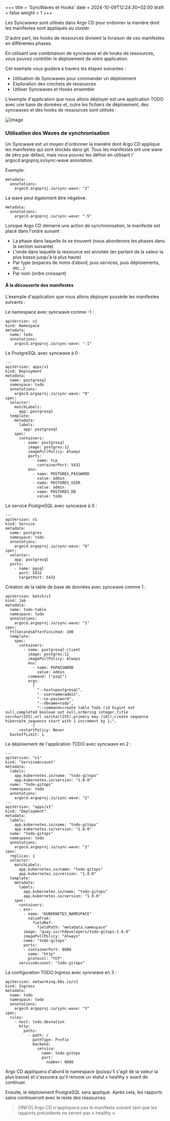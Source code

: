 +++
title = 'SyncWaves et Hooks'
date = 2024-10-09T12:24:30+02:00
draft = false
weight = 1
+++

Les Syncwaves sont utilisés dans Argo CD pour ordonner la manière dont les manifestes sont appliqués au cluster.

D'autre part, les hooks de ressources divisent la livraison de ces manifestes en différentes phases.

En utilisant une combinaison de syncwaves et de hooks de ressources, vous pouvez contrôler le déploiement de votre application.

Cet exemple vous guidera à travers les étapes suivantes :

* Utilisation de Syncwaves pour commander un déploiement
* Exploration des crochets de ressources
* Utiliser Syncwaves et Hooks ensemble

L'exemple d'application que nous allons déployer est une application TODO avec une base de données et, outre les fichiers de déploiement, des syncwaves et des hooks de ressources sont utilisés :

![image](/argocd-tutorial/images/attachments/intermediare/todo-app.png)

### Utilisation des Waves de synchronisation

Un Syncwave est un moyen d'ordonner la manière dont Argo CD applique les manifestes qui sont stockés dans git. Tous les manifestes ont une wave de zéro par défaut, mais vous pouvez les définir en utilisant l' argocd.argoproj.io/sync-wave annotation.

Exemple:

``` 
metadata:
  annotations:
    argocd.argoproj.io/sync-wave: "2"
```

La wave peut également être négative.

``` 
metadata:
  annotations:
    argocd.argoproj.io/sync-wave: "-5"
```

Lorsque Argo CD démarre une action de synchronisation, le manifeste est placé dans l'ordre suivant :

* La phase dans laquelle ils se trouvent (nous aborderons les phases dans la section suivante)
* L'onde dans laquelle la ressource est annotée (en partant de la valeur la plus basse jusqu'à la plus haute)
* Par type (espaces de noms d’abord, puis services, puis déploiements, etc…)
* Par nom (ordre croissant)


#### À la découverte des manifestes

L'exemple d'application que nous allons déployer possède les manifestes suivants :

Le namespace avec syncwave comme -1 :

``` 
apiVersion: v1
kind: Namespace
metadata:
  name: todo
  annotations:
    argocd.argoproj.io/sync-wave: "-1"
```

Le PostgreSQL avec syncwave à 0 :


``` 
---
apiVersion: apps/v1
kind: Deployment
metadata:
  name: postgresql
  namespace: todo
  annotations:
    argocd.argoproj.io/sync-wave: "0"
spec:
  selector:
    matchLabels:
      app: postgresql
  template:
    metadata:
      labels:
        app: postgresql
    spec:
      containers:
        - name: postgresql
          image: postgres:12
          imagePullPolicy: Always
          ports:
            - name: tcp
              containerPort: 5432
          env:
            - name: POSTGRES_PASSWORD
              value: admin
            - name: POSTGRES_USER
              value: admin
            - name: POSTGRES_DB
              value: todo
```

Le service PostgreSQL avec syncwave à 0 :

``` 
---
apiVersion: v1
kind: Service
metadata:
  name: postgres
  namespace: todo
  annotations:
    argocd.argoproj.io/sync-wave: "0"
spec:
  selector:
    app: postgresql
  ports:
    - name: pgsql
      port: 5432
      targetPort: 5432
```

Création de la table de base de données avec syncwave comme 1 :

``` 
apiVersion: batch/v1
kind: Job
metadata:
  name: todo-table
  namespace: todo
  annotations:
    argocd.argoproj.io/sync-wave: "1"
spec:
  ttlSecondsAfterFinished: 100
  template:
    spec:
      containers:
        - name: postgresql-client
          image: postgres:12
          imagePullPolicy: Always
          env:
            - name: PGPASSWORD
              value: admin
          command: ["psql"]
          args:
            [
              "--host=postgresql",
              "--username=admin",
              "--no-password",
              "--dbname=todo",
              "--command=create table Todo (id bigint not null,completed boolean not null,ordering integer,title varchar(255),url varchar(255),primary key (id));create sequence hibernate_sequence start with 1 increment by 1;",
            ]
      restartPolicy: Never
  backoffLimit: 1
```

Le déploiement de l'application TODO avec syncwave en 2 :

``` 
---
apiVersion: "v1"
kind: "ServiceAccount"
metadata:
  labels:
    app.kubernetes.io/name: "todo-gitops"
    app.kubernetes.io/version: "1.0.0"
  name: "todo-gitops"
  namespace: todo
  annotations:
    argocd.argoproj.io/sync-wave: "2"
---
apiVersion: "apps/v1"
kind: "Deployment"
metadata:
  labels:
    app.kubernetes.io/name: "todo-gitops"
    app.kubernetes.io/version: "1.0.0"
  name: "todo-gitops"
  namespace: todo
  annotations:
    argocd.argoproj.io/sync-wave: "2"
spec:
  replicas: 1
  selector:
    matchLabels:
      app.kubernetes.io/name: "todo-gitops"
      app.kubernetes.io/version: "1.0.0"
  template:
    metadata:
      labels:
        app.kubernetes.io/name: "todo-gitops"
        app.kubernetes.io/version: "1.0.0"
    spec:
      containers:
      - env:
        - name: "KUBERNETES_NAMESPACE"
          valueFrom:
            fieldRef:
              fieldPath: "metadata.namespace"
        image: "quay.io/rhdevelopers/todo-gitops:1.0.0"
        imagePullPolicy: "Always"
        name: "todo-gitops"
        ports:
        - containerPort: 8080
          name: "http"
          protocol: "TCP"
      serviceAccount: "todo-gitops"
```

La configuration TODO Ingress avec syncwave en 3 :


``` 
apiVersion: networking.k8s.io/v1
kind: Ingress
metadata:
  name: todo
  namespace: todo
  annotations:
    argocd.argoproj.io/sync-wave: "3"
spec:
  rules:
    - host: todo.devnation
      http:
        paths:
          - path: /
            pathType: Prefix
            backend:
              service:
                name: todo-gitops
                port:
                  number: 8080
```

Argo CD appliquera d'abord le namespace (puisqu'il s'agit de la valeur la plus basse) et s'assurera qu'il renvoie un statut « healthy » avant de continuer.

Ensuite, le déploiement PostgreSQL sera appliqué. Après cela, les rapports sains continueront avec le reste des ressources.

> [!INFO]
> Argo CD n'appliquera pas le manifeste suivant tant que les rapports précédents ne seront pas « healthy ».

